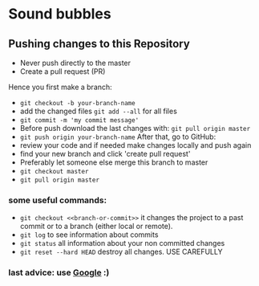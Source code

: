 # Sound bubbles


## Pushing changes to this Repository
- Never push directly to the master
- Create a pull request (PR)

Hence you first make a branch:
- `git checkout -b your-branch-name`
- add the changed files `git add --all` for all files
- `git commit -m 'my commit message'`
-  Before push download the last changes with: `git pull origin master`
- `git push origin your-branch-name`
After that, go to GitHub:
- review your code and if needed make changes locally and push again
- find your new branch and click 'create pull request'
- Preferably let someone else merge this branch to master
- `git checkout master`
- `git pull origin master`

### some useful commands:
- `git checkout <<branch-or-commit>>` it changes the project to a past commit or to a branch (either local or remote).
- `git log` to see information about commits
- `git status` all information about your non committed changes
- `git reset --hard HEAD` destroy all changes. USE CAREFULLY
### last advice: use [Google](www.google.com) :)
